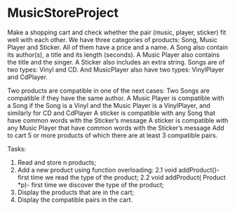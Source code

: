 # MusicStoreProject
Make a shopping cart and check whether the pair (music, player, sticker) fit well with each other. We have three categories of products: Song, Music Player and Sticker. All of them have a price and a name.
A Song also contain its author(s), a title and its length (seconds).
A Music Player also contains the title and the singer.
A Sticker also includes an extra string.
Songs are of two types: Vinyl and CD. And MusicPlayer also have two types: VinylPlayer and CdPlayer.

Two products are compatible in one of the next cases:
Two Songs are compatible if they have the same author.
A Music Player is compatible with a Song if the Song is a Vinyl and the Music Player is a VinylPlayer, and similarly for CD and CdPlayer
A sticker is compatible with any Song that have common words with the Sticker’s message
A sticker is compatible with any Music Player that have common words with the Sticker’s message
 Add to cart 5 or more products of which there are at least 3 compatible pairs.

Tasks:
1. Read and store n products;
2. Add a new product using function overloading:
2.1 void addProduct()- first time we read the type of the product;
2.2 void addProduct( Product *p)- first time we discover the type of the product;
3. Display the products that are in the cart;
4. Display the compatible pairs in the cart.
